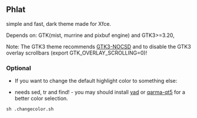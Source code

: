 ## Phlat
simple and fast, dark theme made for Xfce.

Depends on: GTK(mist, murrine and pixbuf engine) and GTK3>=3.20, 

Note: The GTK3 theme recommends [GTK3-NOCSD](https://github.com/PCMan/gtk3-nocsd) and to disable the GTK3 overlay scrollbars (export GTK_OVERLAY_SCROLLING=0)!

### Optional
- If you want to change the default highlight color to something else:

 * needs sed, tr and find! - you may should install [yad](http://sourceforge.net/projects/yad-dialog) or [qarma-qt5](https://github.com/luebking/qarma) for a better color selection.

```
sh .changecolor.sh
```
